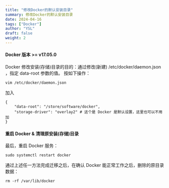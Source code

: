 ```yaml
---
title: "修改Docker的默认安装目录"
summary: 修改Docker的默认安装目录
date: 2024-04-16
tags: ["Docker"]
author: "YSL"
draft: false
weight: 2
---
```




#### Docker 版本 >= v17.05.0 

Docker 修改安装(存储)目录的目的：通过修改(新建) /etc/docker/daemon.json ，指定 data-root 参数的值。 按如下操作： 

```
vim /etc/docker/daemon.json
```

 加入

```
{    
    "data-root": "/store/software/docker",    
    "storage-driver": "overlay2" # 这个是 Docker 是默认设置，这里也可以不用加 
}
```

#### 重启 Docker & 清理原安装(存储)目录 

最后，重启 Docker 服务： 

```
sudo systemctl restart docker 
```
 通过上述任一方法完成迁移之后，在确认 Docker 能正常工作之后，删除的原目录数据：

```
rm -rf /var/lib/docker
```

